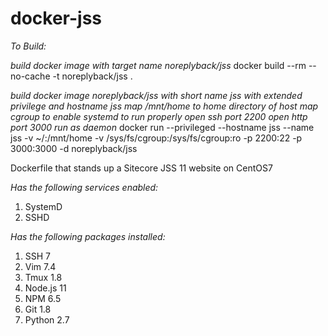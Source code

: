# docker-jss
*To Build:*

*build docker image with target name noreplyback/jss*
docker build --rm --no-cache -t noreplyback/jss .

*build docker image noreplyback/jss with short name jss*
*with extended privilege and hostname jss*
*map /mnt/home to home directory of host*
*map cgroup to enable systemd to run properly*
*open ssh port 2200*
*open http port 3000*
*run as daemon*
docker run --privileged --hostname jss --name jss -v ~/:/mnt/home -v /sys/fs/cgroup:/sys/fs/cgroup:ro -p 2200:22 -p 3000:3000 -d noreplyback/jss

Dockerfile that stands up a Sitecore JSS 11 website on CentOS7

*Has the following services enabled:*

1. SystemD
2. SSHD

*Has the following packages installed:*

1. SSH 7
2. Vim 7.4
3. Tmux 1.8
4. Node.js 11
5. NPM 6.5
6. Git 1.8
7. Python 2.7
